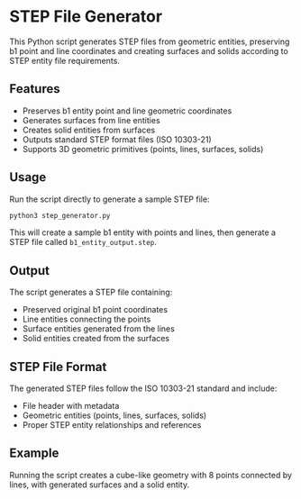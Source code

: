 # STEP File Generator

This Python script generates STEP files from geometric entities, preserving b1 point and line coordinates and creating surfaces and solids according to STEP entity file requirements.

## Features

- Preserves b1 entity point and line geometric coordinates
- Generates surfaces from line entities
- Creates solid entities from surfaces
- Outputs standard STEP format files (ISO 10303-21)
- Supports 3D geometric primitives (points, lines, surfaces, solids)

## Usage

Run the script directly to generate a sample STEP file:

```bash
python3 step_generator.py
```

This will create a sample b1 entity with points and lines, then generate a STEP file called `b1_entity_output.step`.

## Output

The script generates a STEP file containing:
- Preserved original b1 point coordinates
- Line entities connecting the points
- Surface entities generated from the lines
- Solid entities created from the surfaces

## STEP File Format

The generated STEP files follow the ISO 10303-21 standard and include:
- File header with metadata
- Geometric entities (points, lines, surfaces, solids)
- Proper STEP entity relationships and references

## Example

Running the script creates a cube-like geometry with 8 points connected by lines, with generated surfaces and a solid entity.